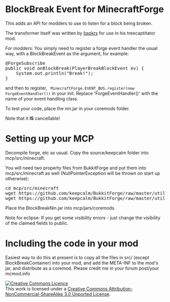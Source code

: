 BlockBreak Event for MinecraftForge
===================================

This adds an API for modders to use to listen for a block being broken.

The transformer itself was written by <a href="http://www.minecraftforum.net/topic/1009577-">bspkrs</a> for use in his treecaptitator mod.

*For modders:*
You simply need to register a forge event handler the usual way, with a BlockBreakEvent as the argument, for example:<br />
<pre>
@ForgeSubscribe
public void onBlockBreak(PlayerBreakBlockEvent ev) {
	System.out.println("Break!");
}
</pre>

and then to register,
<code> MinecraftForge.EVENT\_BUS.register(new ForgeEventHandler())</code> in your init.
Replace 'ForgeEventHandler()' with the name of your event handling class.

To test your code, place the nin.jar in your coremods folder.

Note that it **IS** cancellable!


Setting up your MCP
==================

Decompile forge, etc as usual.
Copy the source/keepcalm folder into mcp/src/minecraft.

You will need two property files from BukkitForge and put them into
mcp/src/minecraft as well (NullPointerException will be thrown on start up
otherwise):

<pre>
cd mcp/src/minecraft
wget https://github.com/keepcalm/BukkitForge/raw/master/utils/mcp.properties
wget https://github.com/keepcalm/BukkitForge/raw/master/utils/obf.properties
</pre>

Place the BlockBreakNin.jar into mcp/jars/coremods.

Note for eclipse: If you get some visibility errors - just change the visibility
of the claimed fields to public.

Including the code in your mod
==============================

Easiest way to do this at present is to copy all the files in src/ (except BlockBreakContainer) into your mod, and add the META-INF to the mod's jar, and distribute as a coremod. Please credit me in your forum post/your mcmod.info

<a rel="license" href="http://creativecommons.org/licenses/by-nc-sa/3.0/deed.en_GB"><img alt="Creative Commons Licence" style="border-width:0" src="http://i.creativecommons.org/l/by-nc-sa/3.0/88x31.png" /></a><br />This work is licensed under a <a rel="license" href="http://creativecommons.org/licenses/by-nc-sa/3.0/deed.en_GB">Creative Commons Attribution-NonCommercial-ShareAlike 3.0 Unported License</a>.
